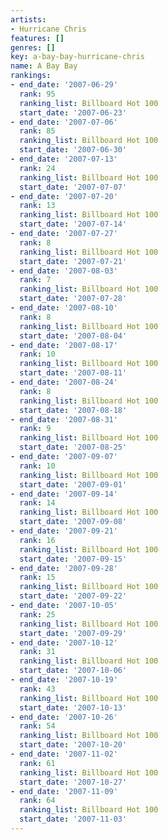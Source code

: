 ```yaml
---
artists:
- Hurricane Chris
features: []
genres: []
key: a-bay-bay-hurricane-chris
name: A Bay Bay
rankings:
- end_date: '2007-06-29'
  rank: 95
  ranking_list: Billboard Hot 100
  start_date: '2007-06-23'
- end_date: '2007-07-06'
  rank: 85
  ranking_list: Billboard Hot 100
  start_date: '2007-06-30'
- end_date: '2007-07-13'
  rank: 24
  ranking_list: Billboard Hot 100
  start_date: '2007-07-07'
- end_date: '2007-07-20'
  rank: 13
  ranking_list: Billboard Hot 100
  start_date: '2007-07-14'
- end_date: '2007-07-27'
  rank: 8
  ranking_list: Billboard Hot 100
  start_date: '2007-07-21'
- end_date: '2007-08-03'
  rank: 7
  ranking_list: Billboard Hot 100
  start_date: '2007-07-28'
- end_date: '2007-08-10'
  rank: 8
  ranking_list: Billboard Hot 100
  start_date: '2007-08-04'
- end_date: '2007-08-17'
  rank: 10
  ranking_list: Billboard Hot 100
  start_date: '2007-08-11'
- end_date: '2007-08-24'
  rank: 8
  ranking_list: Billboard Hot 100
  start_date: '2007-08-18'
- end_date: '2007-08-31'
  rank: 9
  ranking_list: Billboard Hot 100
  start_date: '2007-08-25'
- end_date: '2007-09-07'
  rank: 10
  ranking_list: Billboard Hot 100
  start_date: '2007-09-01'
- end_date: '2007-09-14'
  rank: 14
  ranking_list: Billboard Hot 100
  start_date: '2007-09-08'
- end_date: '2007-09-21'
  rank: 16
  ranking_list: Billboard Hot 100
  start_date: '2007-09-15'
- end_date: '2007-09-28'
  rank: 15
  ranking_list: Billboard Hot 100
  start_date: '2007-09-22'
- end_date: '2007-10-05'
  rank: 25
  ranking_list: Billboard Hot 100
  start_date: '2007-09-29'
- end_date: '2007-10-12'
  rank: 31
  ranking_list: Billboard Hot 100
  start_date: '2007-10-06'
- end_date: '2007-10-19'
  rank: 43
  ranking_list: Billboard Hot 100
  start_date: '2007-10-13'
- end_date: '2007-10-26'
  rank: 54
  ranking_list: Billboard Hot 100
  start_date: '2007-10-20'
- end_date: '2007-11-02'
  rank: 61
  ranking_list: Billboard Hot 100
  start_date: '2007-10-27'
- end_date: '2007-11-09'
  rank: 64
  ranking_list: Billboard Hot 100
  start_date: '2007-11-03'
---
```


